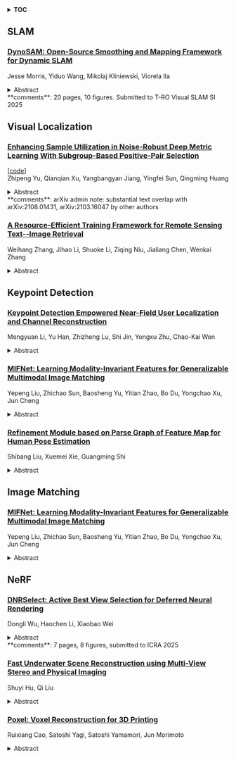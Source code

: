 <details>
  <summary><b>TOC</b></summary>
  <ol>
    <li><a href=#slam>SLAM</a></li>
      <ul>
        <li><a href=#DynoSAM:-Open-Source-Smoothing-and-Mapping-Framework-for-Dynamic-SLAM>DynoSAM: Open-Source Smoothing and Mapping Framework for Dynamic SLAM</a></li>
      </ul>
    </li>
    <li><a href=#visual-localization>Visual Localization</a></li>
      <ul>
        <li><a href=#Enhancing-Sample-Utilization-in-Noise-Robust-Deep-Metric-Learning-With-Subgroup-Based-Positive-Pair-Selection>Enhancing Sample Utilization in Noise-Robust Deep Metric Learning With Subgroup-Based Positive-Pair Selection</a></li>
        <li><a href=#A-Resource-Efficient-Training-Framework-for-Remote-Sensing-Text--Image-Retrieval>A Resource-Efficient Training Framework for Remote Sensing Text--Image Retrieval</a></li>
      </ul>
    </li>
    <li><a href=#keypoint-detection>Keypoint Detection</a></li>
      <ul>
        <li><a href=#Keypoint-Detection-Empowered-Near-Field-User-Localization-and-Channel-Reconstruction>Keypoint Detection Empowered Near-Field User Localization and Channel Reconstruction</a></li>
        <li><a href=#MIFNet:-Learning-Modality-Invariant-Features-for-Generalizable-Multimodal-Image-Matching>MIFNet: Learning Modality-Invariant Features for Generalizable Multimodal Image Matching</a></li>
        <li><a href=#Refinement-Module-based-on-Parse-Graph-of-Feature-Map-for-Human-Pose-Estimation>Refinement Module based on Parse Graph of Feature Map for Human Pose Estimation</a></li>
      </ul>
    </li>
    <li><a href=#image-matching>Image Matching</a></li>
      <ul>
        <li><a href=#MIFNet:-Learning-Modality-Invariant-Features-for-Generalizable-Multimodal-Image-Matching>MIFNet: Learning Modality-Invariant Features for Generalizable Multimodal Image Matching</a></li>
      </ul>
    </li>
    <li><a href=#nerf>NeRF</a></li>
      <ul>
        <li><a href=#DNRSelect:-Active-Best-View-Selection-for-Deferred-Neural-Rendering>DNRSelect: Active Best View Selection for Deferred Neural Rendering</a></li>
        <li><a href=#Fast-Underwater-Scene-Reconstruction-using-Multi-View-Stereo-and-Physical-Imaging>Fast Underwater Scene Reconstruction using Multi-View Stereo and Physical Imaging</a></li>
        <li><a href=#Poxel:-Voxel-Reconstruction-for-3D-Printing>Poxel: Voxel Reconstruction for 3D Printing</a></li>
      </ul>
    </li>
  </ol>
</details>

## SLAM  

### [DynoSAM: Open-Source Smoothing and Mapping Framework for Dynamic SLAM](http://arxiv.org/abs/2501.11893)  
Jesse Morris, Yiduo Wang, Mikolaj Kliniewski, Viorela Ila  
<details>  
  <summary>Abstract</summary>  
  <ol>  
    Traditional Visual Simultaneous Localization and Mapping (vSLAM) systems focus solely on static scene structures, overlooking dynamic elements in the environment. Although effective for accurate visual odometry in complex scenarios, these methods discard crucial information about moving objects. By incorporating this information into a Dynamic SLAM framework, the motion of dynamic entities can be estimated, enhancing navigation whilst ensuring accurate localization. However, the fundamental formulation of Dynamic SLAM remains an open challenge, with no consensus on the optimal approach for accurate motion estimation within a SLAM pipeline. Therefore, we developed DynoSAM, an open-source framework for Dynamic SLAM that enables the efficient implementation, testing, and comparison of various Dynamic SLAM optimization formulations. DynoSAM integrates static and dynamic measurements into a unified optimization problem solved using factor graphs, simultaneously estimating camera poses, static scene, object motion or poses, and object structures. We evaluate DynoSAM across diverse simulated and real-world datasets, achieving state-of-the-art motion estimation in indoor and outdoor environments, with substantial improvements over existing systems. Additionally, we demonstrate DynoSAM utility in downstream applications, including 3D reconstruction of dynamic scenes and trajectory prediction, thereby showcasing potential for advancing dynamic object-aware SLAM systems. DynoSAM is open-sourced at https://github.com/ACFR-RPG/DynOSAM.  
  </ol>  
</details>  
**comments**: 20 pages, 10 figures. Submitted to T-RO Visual SLAM SI 2025  
  
  



## Visual Localization  

### [Enhancing Sample Utilization in Noise-Robust Deep Metric Learning With Subgroup-Based Positive-Pair Selection](http://arxiv.org/abs/2501.11063)  
[[code](https://github.com/smuelpeng/sgps-noisefreedml)]  
Zhipeng Yu, Qianqian Xu, Yangbangyan Jiang, Yingfei Sun, Qingming Huang  
<details>  
  <summary>Abstract</summary>  
  <ol>  
    The existence of noisy labels in real-world data negatively impacts the performance of deep learning models. Although much research effort has been devoted to improving the robustness towards noisy labels in classification tasks, the problem of noisy labels in deep metric learning (DML) remains under-explored. Existing noisy label learning methods designed for DML mainly discard suspicious noisy samples, resulting in a waste of the training data. To address this issue, we propose a noise-robust DML framework with SubGroup-based Positive-pair Selection (SGPS), which constructs reliable positive pairs for noisy samples to enhance the sample utilization. Specifically, SGPS first effectively identifies clean and noisy samples by a probability-based clean sample selectionstrategy. To further utilize the remaining noisy samples, we discover their potential similar samples based on the subgroup information given by a subgroup generation module and then aggregate them into informative positive prototypes for each noisy sample via a positive prototype generation module. Afterward, a new contrastive loss is tailored for the noisy samples with their selected positive pairs. SGPS can be easily integrated into the training process of existing pair-wise DML tasks, like image retrieval and face recognition. Extensive experiments on multiple synthetic and real-world large-scale label noise datasets demonstrate the effectiveness of our proposed method. Without any bells and whistles, our SGPS framework outperforms the state-of-the-art noisy label DML methods. Code is available at \url{https://github.com/smuelpeng/SGPS-NoiseFreeDML}.  
  </ol>  
</details>  
**comments**: arXiv admin note: substantial text overlap with arXiv:2108.01431,
  arXiv:2103.16047 by other authors  
  
### [A Resource-Efficient Training Framework for Remote Sensing Text--Image Retrieval](http://arxiv.org/abs/2501.10638)  
Weihang Zhang, Jihao Li, Shuoke Li, Ziqing Niu, Jialiang Chen, Wenkai Zhang  
<details>  
  <summary>Abstract</summary>  
  <ol>  
    Remote sensing text--image retrieval (RSTIR) aims to retrieve the matched remote sensing (RS) images from the database according to the descriptive text. Recently, the rapid development of large visual-language pre-training models provides new insights for RSTIR. Nevertheless, as the complexity of models grows in RSTIR, the previous studies suffer from suboptimal resource efficiency during transfer learning. To address this issue, we propose a computation and memory-efficient retrieval (CMER) framework for RSTIR. To reduce the training memory consumption, we propose the Focus-Adapter module, which adopts a side branch structure. Its focus layer suppresses the interference of background pixels for small targets. Simultaneously, to enhance data efficacy, we regard the RS scene category as the metadata and design a concise augmentation technique. The scene label augmentation leverages the prior knowledge from land cover categories and shrinks the search space. We propose the negative sample recycling strategy to make the negative sample pool decoupled from the mini-batch size. It improves the generalization performance without introducing additional encoders. We have conducted quantitative and qualitative experiments on public datasets and expanded the benchmark with some advanced approaches, which demonstrates the competitiveness of the proposed CMER. Compared with the recent advanced methods, the overall retrieval performance of CMER is 2%--5% higher on RSITMD. Moreover, our proposed method reduces memory consumption by 49% and has a 1.4x data throughput during training. The code of the CMER and the dataset will be released at https://github.com/ZhangWeihang99/CMER.  
  </ol>  
</details>  
  
  



## Keypoint Detection  

### [Keypoint Detection Empowered Near-Field User Localization and Channel Reconstruction](http://arxiv.org/abs/2501.11844)  
Mengyuan Li, Yu Han, Zhizheng Lu, Shi Jin, Yongxu Zhu, Chao-Kai Wen  
<details>  
  <summary>Abstract</summary>  
  <ol>  
    In the near-field region of an extremely large-scale multiple-input multiple-output (XL MIMO) system, channel reconstruction is typically addressed through sparse parameter estimation based on compressed sensing (CS) algorithms after converting the received pilot signals into the transformed domain. However, the exhaustive search on the codebook in CS algorithms consumes significant computational resources and running time, particularly when a large number of antennas are equipped at the base station (BS). To overcome this challenge, we propose a novel scheme to replace the high-cost exhaustive search procedure. We visualize the sparse channel matrix in the transformed domain as a channel image and design the channel keypoint detection network (CKNet) to locate the user and scatterers in high speed. Subsequently, we use a small-scale newtonized orthogonal matching pursuit (NOMP) based refiner to further enhance the precision. Our method is applicable to both the Cartesian domain and the Polar domain. Additionally, to deal with scenarios with a flexible number of propagation paths, we further design FlexibleCKNet to predict both locations and confidence scores. Our experimental results validate that the CKNet and FlexibleCKNet-empowered channel reconstruction scheme can significantly reduce the computational complexity while maintaining high accuracy in both user and scatterer localization and channel reconstruction tasks.  
  </ol>  
</details>  
  
### [MIFNet: Learning Modality-Invariant Features for Generalizable Multimodal Image Matching](http://arxiv.org/abs/2501.11299)  
Yepeng Liu, Zhichao Sun, Baosheng Yu, Yitian Zhao, Bo Du, Yongchao Xu, Jun Cheng  
<details>  
  <summary>Abstract</summary>  
  <ol>  
    Many keypoint detection and description methods have been proposed for image matching or registration. While these methods demonstrate promising performance for single-modality image matching, they often struggle with multimodal data because the descriptors trained on single-modality data tend to lack robustness against the non-linear variations present in multimodal data. Extending such methods to multimodal image matching often requires well-aligned multimodal data to learn modality-invariant descriptors. However, acquiring such data is often costly and impractical in many real-world scenarios. To address this challenge, we propose a modality-invariant feature learning network (MIFNet) to compute modality-invariant features for keypoint descriptions in multimodal image matching using only single-modality training data. Specifically, we propose a novel latent feature aggregation module and a cumulative hybrid aggregation module to enhance the base keypoint descriptors trained on single-modality data by leveraging pre-trained features from Stable Diffusion models. We validate our method with recent keypoint detection and description methods in three multimodal retinal image datasets (CF-FA, CF-OCT, EMA-OCTA) and two remote sensing datasets (Optical-SAR and Optical-NIR). Extensive experiments demonstrate that the proposed MIFNet is able to learn modality-invariant feature for multimodal image matching without accessing the targeted modality and has good zero-shot generalization ability. The source code will be made publicly available.  
  </ol>  
</details>  
  
### [Refinement Module based on Parse Graph of Feature Map for Human Pose Estimation](http://arxiv.org/abs/2501.11069)  
Shibang Liu, Xuemei Xie, Guangming Shi  
<details>  
  <summary>Abstract</summary>  
  <ol>  
    Parse graphs of the human body can be obtained in the human brain to help humans complete the human pose estimation (HPE). It contains a hierarchical structure, like a tree structure, and context relations among nodes. Many researchers pre-design the parse graph of body structure, and then design framework for HPE. However, these frameworks are difficulty adapting when encountering situations that differ from the preset human structure. Different from them, we regard the feature map as a whole, similarly to human body, so the feature map can be optimized based on parse graphs and each node feature is learned implicitly instead of explicitly, which means it can flexibly respond to different human body structure. In this paper, we design the Refinement Module based on the Parse Graph of feature map (RMPG), which includes two stages: top-down decomposition and bottom-up combination. In the top-down decomposition stage, the feature map is decomposed into multiple sub-feature maps along the channel and their context relations are calculated to obtain their respective context information. In the bottom-up combination stage, the sub-feature maps and their context information are combined to obtain refined sub-feature maps, and then these refined sub-feature maps are concatenated to obtain the refined feature map. Additionally ,we design a top-down framework by using multiple RMPG modules for HPE, some of which are supervised to obtain context relations among body parts. Our framework achieves excellent results on the COCO keypoint detection, CrowdPose and MPII human pose datasets. More importantly, our experiments also demonstrate the effectiveness of RMPG on different methods, including SimpleBaselines, Hourglass, and ViTPose.  
  </ol>  
</details>  
  
  



## Image Matching  

### [MIFNet: Learning Modality-Invariant Features for Generalizable Multimodal Image Matching](http://arxiv.org/abs/2501.11299)  
Yepeng Liu, Zhichao Sun, Baosheng Yu, Yitian Zhao, Bo Du, Yongchao Xu, Jun Cheng  
<details>  
  <summary>Abstract</summary>  
  <ol>  
    Many keypoint detection and description methods have been proposed for image matching or registration. While these methods demonstrate promising performance for single-modality image matching, they often struggle with multimodal data because the descriptors trained on single-modality data tend to lack robustness against the non-linear variations present in multimodal data. Extending such methods to multimodal image matching often requires well-aligned multimodal data to learn modality-invariant descriptors. However, acquiring such data is often costly and impractical in many real-world scenarios. To address this challenge, we propose a modality-invariant feature learning network (MIFNet) to compute modality-invariant features for keypoint descriptions in multimodal image matching using only single-modality training data. Specifically, we propose a novel latent feature aggregation module and a cumulative hybrid aggregation module to enhance the base keypoint descriptors trained on single-modality data by leveraging pre-trained features from Stable Diffusion models. We validate our method with recent keypoint detection and description methods in three multimodal retinal image datasets (CF-FA, CF-OCT, EMA-OCTA) and two remote sensing datasets (Optical-SAR and Optical-NIR). Extensive experiments demonstrate that the proposed MIFNet is able to learn modality-invariant feature for multimodal image matching without accessing the targeted modality and has good zero-shot generalization ability. The source code will be made publicly available.  
  </ol>  
</details>  
  
  



## NeRF  

### [DNRSelect: Active Best View Selection for Deferred Neural Rendering](http://arxiv.org/abs/2501.12150)  
Dongli Wu, Haochen Li, Xiaobao Wei  
<details>  
  <summary>Abstract</summary>  
  <ol>  
    Deferred neural rendering (DNR) is an emerging computer graphics pipeline designed for high-fidelity rendering and robotic perception. However, DNR heavily relies on datasets composed of numerous ray-traced images and demands substantial computational resources. It remains under-explored how to reduce the reliance on high-quality ray-traced images while maintaining the rendering fidelity. In this paper, we propose DNRSelect, which integrates a reinforcement learning-based view selector and a 3D texture aggregator for deferred neural rendering. We first propose a novel view selector for deferred neural rendering based on reinforcement learning, which is trained on easily obtained rasterized images to identify the optimal views. By acquiring only a few ray-traced images for these selected views, the selector enables DNR to achieve high-quality rendering. To further enhance spatial awareness and geometric consistency in DNR, we introduce a 3D texture aggregator that fuses pyramid features from depth maps and normal maps with UV maps. Given that acquiring ray-traced images is more time-consuming than generating rasterized images, DNRSelect minimizes the need for ray-traced data by using only a few selected views while still achieving high-fidelity rendering results. We conduct detailed experiments and ablation studies on the NeRF-Synthetic dataset to demonstrate the effectiveness of DNRSelect. The code will be released.  
  </ol>  
</details>  
**comments**: 7 pages, 8 figures, submitted to ICRA 2025  
  
### [Fast Underwater Scene Reconstruction using Multi-View Stereo and Physical Imaging](http://arxiv.org/abs/2501.11884)  
Shuyi Hu, Qi Liu  
<details>  
  <summary>Abstract</summary>  
  <ol>  
    Underwater scene reconstruction poses a substantial challenge because of the intricate interplay between light and the medium, resulting in scattering and absorption effects that make both depth estimation and rendering more complex. While recent Neural Radiance Fields (NeRF) based methods for underwater scenes achieve high-quality results by modeling and separating the scattering medium, they still suffer from slow training and rendering speeds. To address these limitations, we propose a novel method that integrates Multi-View Stereo (MVS) with a physics-based underwater image formation model. Our approach consists of two branches: one for depth estimation using the traditional cost volume pipeline of MVS, and the other for rendering based on the physics-based image formation model. The depth branch improves scene geometry, while the medium branch determines the scattering parameters to achieve precise scene rendering. Unlike traditional MVSNet methods that rely on ground-truth depth, our method does not necessitate the use of depth truth, thus allowing for expedited training and rendering processes. By leveraging the medium subnet to estimate the medium parameters and combining this with a color MLP for rendering, we restore the true colors of underwater scenes and achieve higher-fidelity geometric representations. Experimental results show that our method enables high-quality synthesis of novel views in scattering media, clear views restoration by removing the medium, and outperforms existing methods in rendering quality and training efficiency.  
  </ol>  
</details>  
  
### [Poxel: Voxel Reconstruction for 3D Printing](http://arxiv.org/abs/2501.10474)  
Ruixiang Cao, Satoshi Yagi, Satoshi Yamamori, Jun Morimoto  
<details>  
  <summary>Abstract</summary>  
  <ol>  
    Recent advancements in 3D reconstruction, especially through neural rendering approaches like Neural Radiance Fields (NeRF) and Plenoxel, have led to high-quality 3D visualizations. However, these methods are optimized for digital environments and employ view-dependent color models (RGB) and 2D splatting techniques, which do not translate well to physical 3D printing. This paper introduces "Poxel", which stands for Printable-Voxel, a voxel-based 3D reconstruction framework optimized for photopolymer jetting 3D printing, which allows for high-resolution, full-color 3D models using a CMYKWCl color model. Our framework directly outputs printable voxel grids by removing view-dependency and converting the digital RGB color space to a physical CMYKWCl color space suitable for multi-material jetting. The proposed system achieves better fidelity and quality in printed models, aligning with the requirements of physical 3D objects.  
  </ol>  
</details>  
  
  



